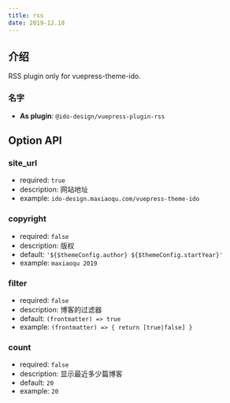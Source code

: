 ```yaml
---
title: rss
date: 2019-12.18
---
```


## 介绍

RSS plugin only for vuepress-theme-ido.

### 名字

- **As plugin**: `@ido-design/vuepress-plugin-rss`

## Option API

### site_url

- required: `true`
- description: 网站地址
- example: `ido-design.maxiaoqu.com/vuepress-theme-ido`

### copyright

- required: `false`
- description: 版权
- default: `'${$themeConfig.author} ${$themeConfig.startYear}'`
- example: `maxiaoqu 2019`

### filter

- required: `false`
- description: 博客的过滤器
- default: `(frontmatter) => true`
- example: `(frontmatter) => { return [true|false] }`

### count

- required: `false`
- description: 显示最近多少篇博客
- default: `20`
- example: `20`